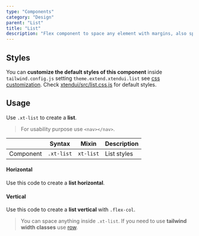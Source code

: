 ```yaml
---
type: "Components"
category: "Design"
parent: "List"
title: "List"
description: "Flex component to space any element with margins, also spaces vertically."
---
```


## Styles

You can **customize the default styles of this component** inside `tailwind.config.js` setting `theme.extend.xtendui.list` see [css customization](/components/css#customization). Check [xtendui/src/list.css.js](https://github.com/xtendui/xtendui/blob/beta/src/list.css.js) for default styles.

## Usage

Use `.xt-list` to create a **list**.

> For usability purpose use `<nav></nav>`.

<div class="xt-overflow-sub overflow-y-hidden overflow-x-scroll my-5 xt-my-auto w-full">

|                      | Syntax                          | Mixin            | Description                   |
| ----------------------- | ----------------------------------------- | -----------------------------| ----------------------------- |
| Component                  | `.xt-list`                     | `xt-list`                | List styles            |

</div>

#### Horizontal

Use this code to create a **list horizontal**.

<demo>
  <demoinline src="demos/components/list/usage">
  </demoinline>
</demo>

#### Vertical

Use this code to create a **list vertical** with `.flex-col`.

<demo>
  <demoinline src="demos/components/list/usage-vertical">
  </demoinline>
</demo>

> You can space anything inside `.xt-list`. If you need to use **tailwind width classes** use [row](/components/row).
